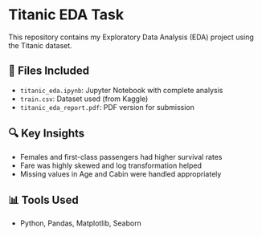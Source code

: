 # Titanic EDA Task

This repository contains my Exploratory Data Analysis (EDA) project using the Titanic dataset.

## 📁 Files Included
- `titanic_eda.ipynb`: Jupyter Notebook with complete analysis
- `train.csv`: Dataset used (from Kaggle)
- `titanic_eda_report.pdf`: PDF version for submission

## 🔍 Key Insights
- Females and first-class passengers had higher survival rates
- Fare was highly skewed and log transformation helped
- Missing values in Age and Cabin were handled appropriately

## 📊 Tools Used
- Python, Pandas, Matplotlib, Seaborn
